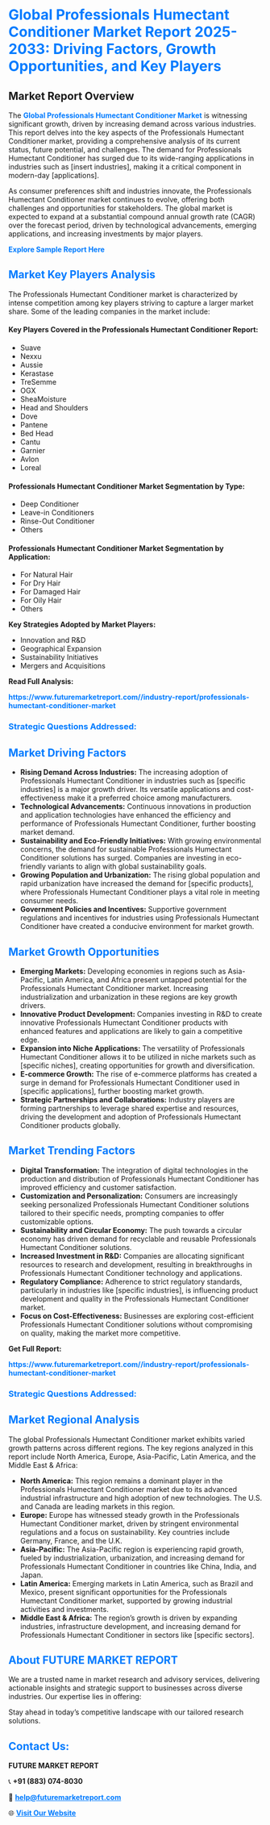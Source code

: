 <h1 style="color: #007BFF;">Global Professionals Humectant Conditioner Market Report 2025-2033: Driving Factors, Growth Opportunities, and Key Players</h1>

<section id="overview">
<h2>Market Report Overview</h2>
<p>The <a href="https://www.futuremarketreport.com//industry-report/professionals-humectant-conditioner-market" style="color: #007BFF; text-decoration: none;"><strong>Global Professionals Humectant Conditioner Market</strong></a> is witnessing significant growth, driven by increasing demand across various industries. This report delves into the key aspects of the Professionals Humectant Conditioner market, providing a comprehensive analysis of its current status, future potential, and challenges. The demand for Professionals Humectant Conditioner has surged due to its wide-ranging applications in industries such as [insert industries], making it a critical component in modern-day [applications].</p>
<p>As consumer preferences shift and industries innovate, the Professionals Humectant Conditioner market continues to evolve, offering both challenges and opportunities for stakeholders. The global market is expected to expand at a substantial compound annual growth rate (CAGR) over the forecast period, driven by technological advancements, emerging applications, and increasing investments by major players.</p>
</section>

<section id="overview">
<p><a href="https://www.futuremarketreport.com//request-sample/reportId=60370" style="color: #007BFF; text-decoration: none;"><strong>Explore Sample Report Here</strong></a></p>
</section>

<section id="key-players">
<h2 style="color: #007BFF;">Market Key Players Analysis</h2>
<p>The Professionals Humectant Conditioner market is characterized by intense competition among key players striving to capture a larger market share. Some of the leading companies in the market include:</p>
<h4>Key Players Covered in the Professionals Humectant Conditioner Report:</h4>
<ul><li>Suave</li><li>Nexxu</li><li>Aussie</li><li>Kerastase</li><li>TreSemme</li><li>OGX</li><li>SheaMoisture</li><li>Head and Shoulders</li><li>Dove</li><li>Pantene</li><li>Bed Head</li><li>Cantu</li><li>Garnier</li><li>Avlon</li><li>Loreal</li></ul>
<h4>Professionals Humectant Conditioner Market Segmentation by Type:</h4>
<ul><li>Deep Conditioner</li><li>Leave-in Conditioners</li><li>Rinse-Out Conditioner</li><li>Others</li></ul>

<h4>Professionals Humectant Conditioner Market Segmentation by Application:</h4>
<ul><li>For Natural Hair</li><li>For Dry Hair</li><li>For Damaged Hair</li><li>For Oily Hair</li><li>Others</li></ul>
<p><strong>Key Strategies Adopted by Market Players:</strong></p>
<ul>
<li>Innovation and R&D</li>
<li>Geographical Expansion</li>
<li>Sustainability Initiatives</li>
<li>Mergers and Acquisitions</li>
</ul>
</section>

<section>
<p><strong>Read Full Analysis: </strong></p><a href="https://www.futuremarketreport.com//industry-report/professionals-humectant-conditioner-market" style="color: #007BFF; text-decoration: none;"><strong>https://www.futuremarketreport.com//industry-report/professionals-humectant-conditioner-market</strong></a>
<h3 style="color: #007BFF;">Strategic Questions Addressed:</h3>
</section>

<section id="driving-factors">
<h2 style="color: #007BFF;">Market Driving Factors</h2>
<ul>
<li><strong>Rising Demand Across Industries:</strong> The increasing adoption of Professionals Humectant Conditioner in industries such as [specific industries] is a major growth driver. Its versatile applications and cost-effectiveness make it a preferred choice among manufacturers.</li>
<li><strong>Technological Advancements:</strong> Continuous innovations in production and application technologies have enhanced the efficiency and performance of Professionals Humectant Conditioner, further boosting market demand.</li>
<li><strong>Sustainability and Eco-Friendly Initiatives:</strong> With growing environmental concerns, the demand for sustainable Professionals Humectant Conditioner solutions has surged. Companies are investing in eco-friendly variants to align with global sustainability goals.</li>
<li><strong>Growing Population and Urbanization:</strong> The rising global population and rapid urbanization have increased the demand for [specific products], where Professionals Humectant Conditioner plays a vital role in meeting consumer needs.</li>
<li><strong>Government Policies and Incentives:</strong> Supportive government regulations and incentives for industries using Professionals Humectant Conditioner have created a conducive environment for market growth.</li>
</ul>
</section>

<section id="growth-opportunities">
<h2 style="color: #007BFF;">Market Growth Opportunities</h2>
<ul>
<li><strong>Emerging Markets:</strong> Developing economies in regions such as Asia-Pacific, Latin America, and Africa present untapped potential for the Professionals Humectant Conditioner market. Increasing industrialization and urbanization in these regions are key growth drivers.</li>
<li><strong>Innovative Product Development:</strong> Companies investing in R&D to create innovative Professionals Humectant Conditioner products with enhanced features and applications are likely to gain a competitive edge.</li>
<li><strong>Expansion into Niche Applications:</strong> The versatility of Professionals Humectant Conditioner allows it to be utilized in niche markets such as [specific niches], creating opportunities for growth and diversification.</li>
<li><strong>E-commerce Growth:</strong> The rise of e-commerce platforms has created a surge in demand for Professionals Humectant Conditioner used in [specific applications], further boosting market growth.</li>
<li><strong>Strategic Partnerships and Collaborations:</strong> Industry players are forming partnerships to leverage shared expertise and resources, driving the development and adoption of Professionals Humectant Conditioner products globally.</li>
</ul>
</section>

<section id="trending-factors">
<h2 style="color: #007BFF;">Market Trending Factors</h2>
<ul>
<li><strong>Digital Transformation:</strong> The integration of digital technologies in the production and distribution of Professionals Humectant Conditioner has improved efficiency and customer satisfaction.</li>
<li><strong>Customization and Personalization:</strong> Consumers are increasingly seeking personalized Professionals Humectant Conditioner solutions tailored to their specific needs, prompting companies to offer customizable options.</li>
<li><strong>Sustainability and Circular Economy:</strong> The push towards a circular economy has driven demand for recyclable and reusable Professionals Humectant Conditioner solutions.</li>
<li><strong>Increased Investment in R&D:</strong> Companies are allocating significant resources to research and development, resulting in breakthroughs in Professionals Humectant Conditioner technology and applications.</li>
<li><strong>Regulatory Compliance:</strong> Adherence to strict regulatory standards, particularly in industries like [specific industries], is influencing product development and quality in the Professionals Humectant Conditioner market.</li>
<li><strong>Focus on Cost-Effectiveness:</strong> Businesses are exploring cost-efficient Professionals Humectant Conditioner solutions without compromising on quality, making the market more competitive.</li>
</ul>
</section>

<section>
<p><strong>Get Full Report: </strong></p><a href="https://www.futuremarketreport.com//industry-report/professionals-humectant-conditioner-market" style="color: #007BFF; text-decoration: none;"><strong>https://www.futuremarketreport.com//industry-report/professionals-humectant-conditioner-market</strong></a>
<h3 style="color: #007BFF;">Strategic Questions Addressed:</h3>
</section>


<section id="regional-analysis">
<h2 style="color: #007BFF;">Market Regional Analysis</h2>
<p>The global Professionals Humectant Conditioner market exhibits varied growth patterns across different regions. The key regions analyzed in this report include North America, Europe, Asia-Pacific, Latin America, and the Middle East & Africa:</p>
<ul>
<li><strong>North America:</strong> This region remains a dominant player in the Professionals Humectant Conditioner market due to its advanced industrial infrastructure and high adoption of new technologies. The U.S. and Canada are leading markets in this region.</li>
<li><strong>Europe:</strong> Europe has witnessed steady growth in the Professionals Humectant Conditioner market, driven by stringent environmental regulations and a focus on sustainability. Key countries include Germany, France, and the U.K.</li>
<li><strong>Asia-Pacific:</strong> The Asia-Pacific region is experiencing rapid growth, fueled by industrialization, urbanization, and increasing demand for Professionals Humectant Conditioner in countries like China, India, and Japan.</li>
<li><strong>Latin America:</strong> Emerging markets in Latin America, such as Brazil and Mexico, present significant opportunities for the Professionals Humectant Conditioner market, supported by growing industrial activities and investments.</li>
<li><strong>Middle East & Africa:</strong> The region’s growth is driven by expanding industries, infrastructure development, and increasing demand for Professionals Humectant Conditioner in sectors like [specific sectors].</li>
</ul>
</section>

<footer>
<h2 style="color: #007BFF;">About FUTURE MARKET REPORT</h2>
<p>We are a trusted name in market research and advisory services, delivering actionable insights and strategic support to businesses across diverse industries. Our expertise lies in offering:</p>

<p>Stay ahead in today’s competitive landscape with our tailored research solutions.</p>

<h2 style="color: #007BFF;">Contact Us:</h2>
<p><strong>FUTURE MARKET REPORT</strong></p>
<p>📞 <strong>+91 (883) 074-8030</strong></p>
<p>📧 <strong><a href="mailto:help@futuremarketreport.com" style="color: #007BFF;">help@futuremarketreport.com</a></strong></p>
<p>🌐 <strong><a href="https://www.futuremarketreport.com/" style="color: #007BFF;">Visit Our Website</a></strong></p>
</footer>
